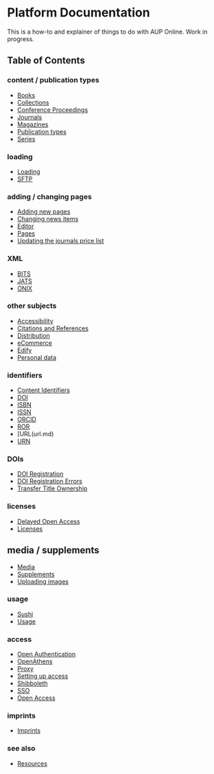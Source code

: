 # Platform Documentation
This is a how-to and explainer of things to do with AUP Online. Work in progress.

## Table of Contents

### content / publication types
- [Books](https://amsterdamuniversitypress.github.io/platform-documentation/books)
- [Collections](https://amsterdamuniversitypress.github.io/platform-documentation/collections)
- [Conference Proceedings](https://amsterdamuniversitypress.github.io/platform-documentation/conferenceproceedings)
- [Journals](https://amsterdamuniversitypress.github.io/platform-documentation/journals)
- [Magazines](https://amsterdamuniversitypress.github.io/platform-documentation/magazines)
- [Publication types](https://amsterdamuniversitypress.github.io/platform-documentation/publicationtypes)
- [Series](https://amsterdamuniversitypress.github.io/platform-documentation/series)

### loading
- [Loading](https://amsterdamuniversitypress.github.io/platform-documentation/loading)
- [SFTP](sftp.md)

### adding / changing pages
- [Adding new pages](https://amsterdamuniversitypress.github.io/platform-documentation/addingnewpages)
- [Changing news items](https://amsterdamuniversitypress.github.io/platform-documentation/changingnewsitems)
- [Editor](https://amsterdamuniversitypress.github.io/platform-documentation/editor)
- [Pages](https://amsterdamuniversitypress.github.io/platform-documentation/pages)
- [Updating the journals price list](https://amsterdamuniversitypress.github.io/platform-documentation/updatingjournalspricelist)

### XML
- [BITS](https://amsterdamuniversitypress.github.io/platform-documentation/bits)
- [JATS](https://amsterdamuniversitypress.github.io/platform-documentation/jats)
- [ONIX](https://amsterdamuniversitypress.github.io/platform-documentation/onix)

### other subjects
- [Accessibility](https://amsterdamuniversitypress.github.io/platform-documentation/accessibility)
- [Citations and References](https://amsterdamuniversitypress.github.io/platform-documentation/citationsreferences)
- [Distribution](distribution.md)
- [eCommerce](https://amsterdamuniversitypress.github.io/platform-documentation/ecommerce)
- [Edify](edify.md)
- [Personal data](https://amsterdamuniversitypress.github.io/platform-documentation/personaldata)

### identifiers
- [Content Identifiers](contentidentifiers.md)
- [DOI](doi.md)
- [ISBN](isbn.md)
- [ISSN](issn.md)
- [ORCID](orcid.md)
- [ROR](ror.md)
- [URL(url.md)
- [URN](urn.md)

### DOIs
- [DOI Registration](doiregistration.md)
- [DOI Registration Errors](doiregistrationerrors.md)
- [Transfer Title Ownership](transfertitleownership.md)

### licenses
- [Delayed Open Access](https://amsterdamuniversitypress.github.io/platform-documentation/delayedopenaccess)
- [Licenses](https://amsterdamuniversitypress.github.io/platform-documentation/licenses)

## media / supplements
- [Media](https://amsterdamuniversitypress.github.io/platform-documentation/media)
- [Supplements](https://amsterdamuniversitypress.github.io/platform-documentation/supplements)
- [Uploading images](https://amsterdamuniversitypress.github.io/platform-documentation/uploadingimages)

### usage
- [Sushi](https://amsterdamuniversitypress.github.io/platform-documentation/sushi)
- [Usage](https://amsterdamuniversitypress.github.io/platform-documentation/usage)

### access
- [Open Authentication](https://amsterdamuniversitypress.github.io/platform-documentation/openauthentication)
- [OpenAthens](https://amsterdamuniversitypress.github.io/platform-documentation/openathens)
- [Proxy](https://amsterdamuniversitypress.github.io/platform-documentation/proxy)
- [Setting up access](https://amsterdamuniversitypress.github.io/platform-documentation/settingupaccess)
- [Shibboleth](https://amsterdamuniversitypress.github.io/platform-documentation/shibboleth)
- [SSO](https://amsterdamuniversitypress.github.io/platform-documentation/sso)
- [Open Access](https://amsterdamuniversitypress.github.io/platform-documentation/openaccess)

### imprints
- [Imprints](https://amsterdamuniversitypress.github.io/platform-documentation/imprints)

### see also
- [Resources](https://amsterdamuniversitypress.github.io/platform-documentation/resources)

<!--
## webinar
- [webinar-20240606](https://amsterdamuniversitypress.github.io/platform-documentation/webinar-20240606)

## planned pages

- XML instructions per content type (journals, processings, books, magazines)
- file names / directory structures
- dealing with the FTP
- dealing with the site
- procedures (DOI registration, archiving, supplements)
-->
